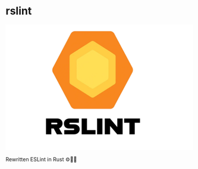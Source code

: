 # rslint

<p align="center"><img src="resources/logo.png" alt="logo of rslint"></p>

Rewritten ESLint in Rust ⚙️🦀✨

